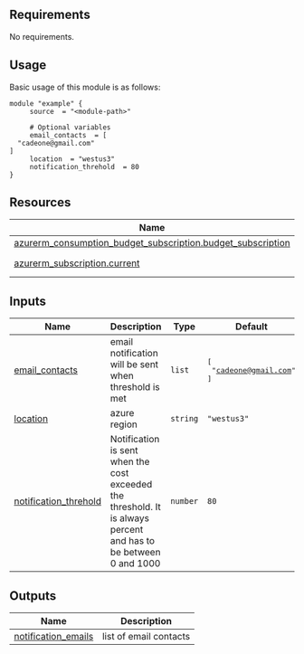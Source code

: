 <!-- BEGIN_TF_DOCS -->
## Requirements

No requirements.
## Usage
Basic usage of this module is as follows:
```hcl
module "example" {
	 source  = "<module-path>"

	 # Optional variables
	 email_contacts  = [
  "cadeone@gmail.com"
]
	 location  = "westus3"
	 notification_threhold  = 80
}
```
## Resources

| Name | Type |
|------|------|
| [azurerm_consumption_budget_subscription.budget_subscription](https://registry.terraform.io/providers/hashicorp/azurerm/latest/docs/resources/consumption_budget_subscription) | resource |
| [azurerm_subscription.current](https://registry.terraform.io/providers/hashicorp/azurerm/latest/docs/data-sources/subscription) | data source |
## Inputs

| Name | Description | Type | Default | Required |
|------|-------------|------|---------|:--------:|
| <a name="input_email_contacts"></a> [email\_contacts](#input\_email\_contacts) | email notification will be sent when threshold is met | `list` | <pre>[<br>  "cadeone@gmail.com"<br>]</pre> | no |
| <a name="input_location"></a> [location](#input\_location) | azure region | `string` | `"westus3"` | no |
| <a name="input_notification_threhold"></a> [notification\_threhold](#input\_notification\_threhold) | Notification is sent when the cost exceeded the threshold. It is always percent and has to be between 0 and 1000 | `number` | `80` | no |
## Outputs

| Name | Description |
|------|-------------|
| <a name="output_notification_emails"></a> [notification\_emails](#output\_notification\_emails) | list of email contacts |
<!-- END_TF_DOCS -->